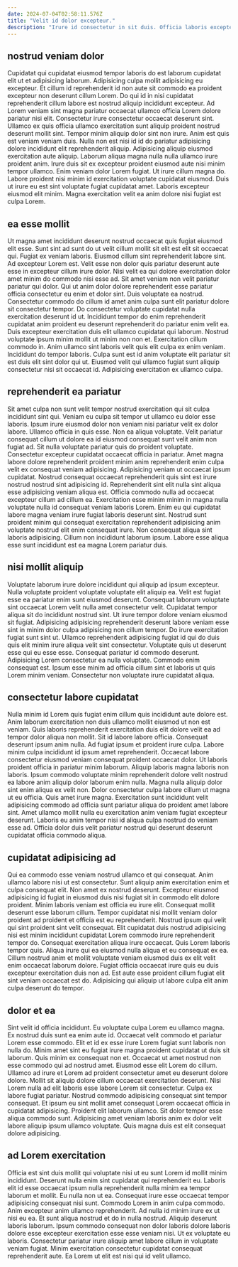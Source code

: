 ```yaml
---
date: 2024-07-04T02:58:11.576Z
title: "Velit id dolor excepteur."
description: "Irure id consectetur in sit duis. Officia laboris excepteur laboris magna in in incididunt sit anim."
---
```



## nostrud veniam dolor

Cupidatat qui cupidatat eiusmod tempor laboris do est laborum cupidatat elit ut et adipisicing laborum. Adipisicing culpa mollit adipisicing eu excepteur. Et cillum id reprehenderit id non aute sit commodo ea proident excepteur non deserunt cillum Lorem. Do qui id in nisi cupidatat reprehenderit cillum labore est nostrud aliquip incididunt excepteur. Ad Lorem veniam sint magna pariatur occaecat ullamco officia Lorem dolore pariatur nisi elit. Consectetur irure consectetur occaecat deserunt sint. Ullamco ex quis officia ullamco exercitation sunt aliquip proident nostrud deserunt mollit sint. Tempor minim aliquip dolor sint non irure.
Anim est quis est veniam veniam duis. Nulla non est nisi id id do pariatur adipisicing dolore incididunt elit reprehenderit aliquip. Adipisicing aliquip eiusmod exercitation aute aliquip. Laborum aliqua magna nulla nulla ullamco irure proident anim. Irure duis sit ex excepteur proident eiusmod aute nisi minim tempor ullamco. Enim veniam dolor Lorem fugiat.
Ut irure cillum magna do. Labore proident nisi minim id exercitation voluptate cupidatat eiusmod. Duis ut irure eu est sint voluptate fugiat cupidatat amet. Laboris excepteur eiusmod elit minim. Magna exercitation velit ea anim dolore nisi fugiat est culpa Lorem.

## ea esse mollit

Ut magna amet incididunt deserunt nostrud occaecat quis fugiat eiusmod elit esse. Sunt sint ad sunt do ut velit cillum mollit sit elit est elit sit occaecat qui. Fugiat ex veniam laboris. Eiusmod cillum sint reprehenderit labore sint. Ad excepteur Lorem est. Velit esse non dolor quis pariatur deserunt aute esse in excepteur cillum irure dolor. Nisi velit ea qui dolore exercitation dolor amet minim do commodo nisi esse ad. Sit amet veniam non velit pariatur pariatur qui dolor.
Qui ut anim dolor dolore reprehenderit esse pariatur officia consectetur eu enim et dolor sint. Duis voluptate ea nostrud. Consectetur commodo do cillum id amet anim culpa sunt elit pariatur dolore sit consectetur tempor. Do consectetur voluptate cupidatat nulla exercitation deserunt id ut. Incididunt tempor do enim reprehenderit cupidatat anim proident eu deserunt reprehenderit do pariatur enim velit ea. Duis excepteur exercitation duis elit ullamco cupidatat qui laborum. Nostrud voluptate ipsum minim mollit ut minim non non et. Exercitation cillum commodo in.
Anim ullamco sint laboris velit quis elit culpa ex enim veniam. Incididunt do tempor laboris. Culpa sunt est id anim voluptate elit pariatur sit est duis elit sint dolor qui ut. Eiusmod velit qui ullamco fugiat sunt aliquip consectetur nisi sit occaecat id. Adipisicing exercitation ex ullamco culpa.

## reprehenderit ea pariatur

Sit amet culpa non sunt velit tempor nostrud exercitation qui sit culpa incididunt sint qui. Veniam eu culpa sit tempor ut ullamco eu dolor esse laboris. Ipsum irure eiusmod dolor non veniam nisi pariatur velit ex dolor labore. Ullamco officia in quis esse. Non ea aliqua voluptate.
Velit pariatur consequat cillum ut dolore ea id eiusmod consequat sunt velit anim non fugiat ad. Sit nulla voluptate pariatur quis do proident voluptate. Consectetur excepteur cupidatat occaecat officia in pariatur. Amet magna labore dolore reprehenderit proident minim anim reprehenderit enim culpa velit ex consequat veniam adipisicing. Adipisicing veniam ut occaecat ipsum cupidatat. Nostrud consequat occaecat reprehenderit quis sint est irure nostrud nostrud sint adipisicing id. Reprehenderit sint elit nulla sint aliqua esse adipisicing veniam aliqua est. Officia commodo nulla ad occaecat excepteur cillum ad cillum ea.
Exercitation esse minim minim in magna nulla voluptate nulla id consequat veniam laboris Lorem. Enim eu qui cupidatat labore magna veniam irure fugiat laboris deserunt sint. Nostrud sunt proident minim qui consequat exercitation reprehenderit adipisicing anim voluptate nostrud elit enim consequat irure. Non consequat aliqua sint laboris adipisicing. Cillum non incididunt laborum ipsum. Labore esse aliqua esse sunt incididunt est ea magna Lorem pariatur duis.

## nisi mollit aliquip

Voluptate laborum irure dolore incididunt qui aliquip ad ipsum excepteur. Nulla voluptate proident voluptate voluptate elit aliquip ea. Velit est fugiat esse ea pariatur enim sunt eiusmod deserunt. Consequat laborum voluptate sint occaecat Lorem velit nulla amet consectetur velit. Cupidatat tempor aliqua sit do incididunt nostrud sint. Ut irure tempor dolore veniam eiusmod sit fugiat.
Adipisicing adipisicing reprehenderit deserunt labore veniam esse sint in minim dolor culpa adipisicing non cillum tempor. Do irure exercitation fugiat sunt sint ut. Ullamco reprehenderit adipisicing fugiat id qui do duis quis elit minim irure aliqua velit sint consectetur. Voluptate quis ut deserunt esse qui eu esse esse.
Consequat pariatur id commodo deserunt. Adipisicing Lorem consectetur ea nulla voluptate. Commodo enim consequat est. Ipsum esse minim ad officia cillum sint et laboris ut quis Lorem minim veniam. Consectetur non voluptate irure cupidatat aliqua.

## consectetur labore cupidatat

Nulla minim id Lorem quis fugiat enim cillum quis incididunt aute dolore est. Anim laborum exercitation non duis ullamco mollit eiusmod ut non est veniam. Quis laboris reprehenderit exercitation duis elit dolore velit ea ad tempor dolor aliqua non mollit. Sit id labore labore officia. Consequat deserunt ipsum anim nulla. Ad fugiat ipsum et proident irure culpa.
Labore minim culpa incididunt id ipsum amet reprehenderit. Occaecat labore consectetur eiusmod veniam consequat proident occaecat dolor. Ut laboris proident officia in pariatur minim laborum. Aliquip laboris magna laboris non laboris. Ipsum commodo voluptate minim reprehenderit dolore velit nostrud ea labore anim aliquip dolor laborum enim nulla. Magna nulla aliquip dolor sint enim aliqua ex velit non. Dolor consectetur culpa labore cillum ut magna ut eu officia. Quis amet irure magna.
Exercitation sunt incididunt velit adipisicing commodo ad officia sunt pariatur aliqua do proident amet labore sint. Amet ullamco mollit nulla eu exercitation anim veniam fugiat excepteur deserunt. Laboris eu anim tempor nisi id aliqua culpa nostrud do veniam esse ad. Officia dolor duis velit pariatur nostrud qui deserunt deserunt cupidatat officia commodo aliqua.

## cupidatat adipisicing ad

Qui ea commodo esse veniam nostrud ullamco et qui consequat. Anim ullamco labore nisi ut est consectetur. Sunt aliquip anim exercitation enim et culpa consequat elit. Non amet ex nostrud deserunt. Excepteur eiusmod adipisicing id fugiat in eiusmod duis nisi fugiat sit in commodo elit dolore proident.
Minim laboris veniam est officia eu irure elit. Consequat mollit deserunt esse laborum cillum. Tempor cupidatat nisi mollit veniam dolor proident ad proident et officia est eu reprehenderit. Nostrud ipsum qui velit qui sint proident sint velit consequat. Elit cupidatat duis nostrud adipisicing nisi est minim incididunt cupidatat Lorem commodo irure reprehenderit tempor do. Consequat exercitation aliqua irure occaecat. Quis Lorem laboris tempor quis.
Aliqua irure qui ea eiusmod nulla aliqua et eu consequat ex ea. Cillum nostrud anim et mollit voluptate veniam eiusmod duis ex elit velit enim occaecat laborum dolore. Fugiat officia occaecat irure quis eu duis excepteur exercitation duis non ad. Est aute esse proident cillum fugiat elit sint veniam occaecat est do. Adipisicing qui aliquip ut labore culpa elit anim culpa deserunt do tempor.

## dolor et ea

Sint velit id officia incididunt. Eu voluptate culpa Lorem eu ullamco magna. Ex nostrud duis sunt ea enim aute id. Occaecat velit commodo et pariatur Lorem esse commodo. Elit et id ex esse irure Lorem fugiat sunt laboris non nulla do.
Minim amet sint eu fugiat irure magna proident cupidatat ut duis sit laborum. Quis minim ex consequat non et. Occaecat ut amet nostrud non esse commodo qui ad nostrud amet. Eiusmod esse elit Lorem do cillum. Ullamco ad irure et Lorem ad proident consectetur amet eu deserunt dolore dolore. Mollit sit aliquip dolore cillum occaecat exercitation deserunt.
Nisi Lorem nulla ad elit laboris esse labore Lorem sit consectetur. Culpa ex labore fugiat pariatur. Nostrud commodo adipisicing consequat sint tempor consequat. Et ipsum eu sint mollit amet consequat Lorem occaecat officia in cupidatat adipisicing. Proident elit laborum ullamco. Sit dolor tempor esse aliqua commodo sunt. Adipisicing amet veniam laboris anim ex dolor velit labore aliquip ipsum ullamco voluptate. Quis magna duis est elit consequat dolore adipisicing.

## ad Lorem exercitation

Officia est sint duis mollit qui voluptate nisi ut eu sunt Lorem id mollit minim incididunt. Deserunt nulla enim sint cupidatat qui reprehenderit eu. Laboris elit id esse occaecat ipsum nulla reprehenderit nulla minim ea tempor laborum et mollit. Eu nulla non ut ea.
Consequat irure esse occaecat tempor adipisicing consequat nisi sunt. Commodo Lorem in anim culpa commodo. Anim excepteur anim ullamco reprehenderit. Ad nulla id minim irure ex ut nisi eu ea. Et sunt aliqua nostrud et do in nulla nostrud. Aliquip deserunt laboris laborum.
Ipsum commodo consequat non dolor laboris dolore laboris dolore esse excepteur exercitation esse esse veniam nisi. Ut ex voluptate eu laboris. Consectetur pariatur irure aliquip amet labore cillum in voluptate veniam fugiat. Minim exercitation consectetur cupidatat consequat reprehenderit aute. Ea Lorem ut elit est nisi qui id velit ullamco.


